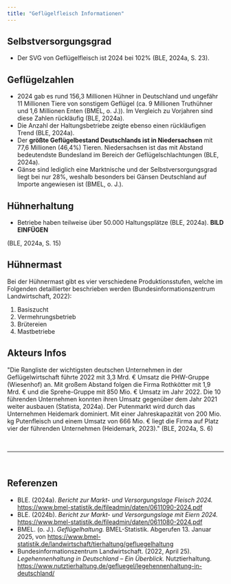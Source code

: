 ```yaml
---
title: "Geflügelfleisch Informationen"
---
```


## Selbstversorgungsgrad
- Der SVG von Geflügelfleisch ist 2024 bei 102% (BLE, 2024a, S. 23).


## Geflügelzahlen
- 2024 gab es rund 156,3 Millionen Hühner in Deutschland und ungefähr 11 Millionen Tiere von sonstigem Geflügel (ca. 9 Millionen Truthühner und 1,6 Millionen Enten (BMEL, o. J.)). Im Vergleich zu Vorjahren sind diese Zahlen rückläufig (BLE, 2024a).
- Die Anzahl der Haltungsbetriebe zeigte ebenso einen rückläufigen Trend (BLE, 2024a).
- Der **größte Geflügelbestand Deutschlands ist in Niedersachsen** mit 77,6 Millionen (46,4%) Tieren. Niedersachsen ist das mit Abstand bedeutendste Bundesland im Bereich der Geflügelschlachtungen (BLE, 2024a).
- Gänse sind lediglich eine Marktnische und der Selbstversorgungsgrad liegt bei nur 28%, weshalb besonders bei Gänsen Deutschland auf Importe angewiesen ist (BMEL, o. J.).


## Hühnerhaltung
- Betriebe haben teilweise über 50.000 Haltungsplätze (BLE, 2024a).
**BILD EINFÜGEN**

(BLE, 2024a, S. 15)


## Hühnermast
Bei der Hühnermast gibt es vier verschiedene Produktionsstufen, welche im Folgenden detaillierter beschrieben werden (Bundesinformationszentrum Landwirtschaft, 2022):
1. Basiszucht
2. Vermehrungsbetrieb
3. Brütereien
4. Mastbetriebe


## Akteurs Infos
"Die Rangliste der wichtigsten deutschen Unternehmen in der Geflügelwirtschaft führte 2022 mit 3,3 Mrd. € Umsatz die PHW-Gruppe (Wiesenhof) an. Mit großem Abstand folgen die Firma Rothkötter mit 1,9 Mrd. € und die Sprehe-Gruppe mit 850 Mio. € Umsatz im Jahr 2022. Die 10 führenden Unternehmen konnten ihren Umsatz gegenüber dem Jahr 2021 weiter ausbauen (Statista, 2024a). Der Putenmarkt wird durch das Unternehmen Heidemark dominiert. Mit einer Jahreskapazität von 200 Mio. kg Putenfleisch und einem Umsatz von 666 Mio. € liegt die Firma auf Platz vier der führenden Unternehmen (Heidemark, 2023)." (BLE, 2024a, S. 6)


<br>

---

<br> 

## Referenzen
- BLE. (2024a). *Bericht zur Markt- und Versorgungslage Fleisch 2024.* <https://www.bmel-statistik.de/fileadmin/daten/0611090-2024.pdf>
- BLE. (2024b). *Bericht zur Markt- und Versorgungslage mit Eiern 2024.* <https://www.bmel-statistik.de/fileadmin/daten/0611080-2024.pdf>
- BMEL. (o. J.). *Geflügelhaltung.* BMEL-Statistik. Abgerufen 13. Januar 2025, von <https://www.bmel-statistik.de/landwirtschaft/tierhaltung/gefluegelhaltung>
- Bundesinformationszentrum Landwirtschaft. (2022, April 25). *Legehennenhaltung in Deutschland – Ein Überblick.* Nutztierhaltung. <https://www.nutztierhaltung.de/gefluegel/legehennenhaltung-in-deutschland/>
